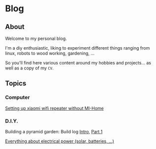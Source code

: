 # Blog
## About
Welcome to my personal blog. 

I'm a diy enthusiastic, liking to experiment different things ranging from linux, robots to wood working, gardening, ...

So you'll find here various content around my hobbies and projects... as well as a copy of my `CV`.

## Topics
### Computer
[Setting up xiaomi wifi repeater without MI-Home](xiaomi_wifi_repeater_setup.md)
### D.I.Y.
Building a pyramid garden: Build log [Intro](https://unpetitcoindeverdure.blogspot.com/2020/03/realisation-dun-potager-pyramide.html), [ Part 1](https://unpetitcoindeverdure.blogspot.com/2020/04/potager-pyramide-fabrication-partie-1.html)

[Everything about electrical power (solar, batteries, ...)]()
